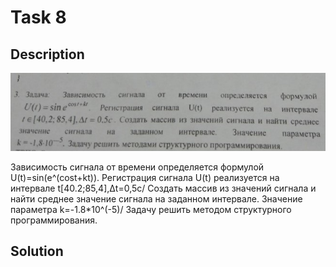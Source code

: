 # Task 8

## Description

![Description](8_description.png)

Зависимость сигнала от времени определяется формулой U(t)=sin(e^(cost+kt)). Регистрация сигнала U(t) реализуется на интервале t\[40.2;85,4\],Δt=0,5c/ Создать массив из значений сигнала и найти среднее значение сигнала на заданном интервале. Значение параметра k=-1.8\*10^(-5)/ Задачу решить методом структурного программирования.

## Solution

```C++

```
